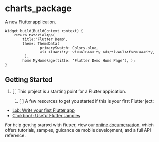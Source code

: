 # charts_package

A new Flutter application.

    Widget build(BuildContext context) { 
        return MaterialApp( 
            title:"Flutter Demo", 
            theme: ThemeData( 
                    primarySwatch: Colors.blue,
                    visualDensity: VisualDensity.adaptivePlatformDensity,
             ), 
            home:MyHomePage(title: 'Flutter Demo Home Page'), );
    }  

## Getting Started

1. [ ] This project is a starting point for a Flutter application.

   1. [ ] A few resources to get you started if this is your first Flutter
   ject:

- [Lab: Write your first Flutter app](https://flutter.dev/docs/get-started/codelab)
- [Cookbook: Useful Flutter samples](https://flutter.dev/docs/cookbook)

For help getting started with Flutter, view our
[online documentation](https://flutter.dev/docs), which offers
tutorials, samples, guidance on mobile development, and a full API
reference.
